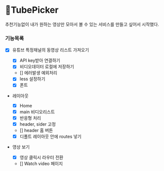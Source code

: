 # 🍒TubePicker

추천기능없이 내가 원하는 영상만 모아서 볼 수 있는 서비스를 만들고 싶어서 시작했다.

### 기능목록

- [x] 유튜브 특정채널의 동영상 리스트 가져오기

  - [x] API key받아 연결하기
  - [x] 비디오데이터 로컬에 저장하기
  - [] 에러발생 예외처리
  - [x] less 설정하기
  - [x] 폰트

- 레이아웃

  - [x] Home
  - [x] main 비디오리스트
  - [x] 반응형 처리
  - [x] header, sider 고정
  - [] header 홈 버튼
  - [x] 디폴트 레이아웃 안에 routes 넣기

- 영상 보기
  - [x] 영상 클릭시 라우터 전환
  - [] Watch video 페이지
